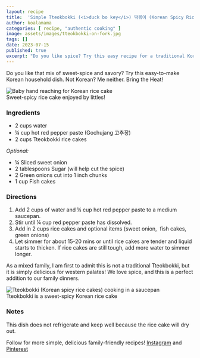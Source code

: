 ```yaml
---
layout: recipe
title:  'Simple Tteokbokki (<i>duck bo key</i>) 떡볶이 (Korean Spicy Rice Cakes)'
author: koalamama
categories: [ recipe, "authentic cooking" ]
image: assets/images/tteokbokki-on-fork.jpg
tags: []
date: 2023-07-15
published: true
excerpt: "Do you like spice? Try this easy recipe for a traditional Korean dish. Not Korean? Me neither. Bring the Heat!"
---
```


Do you like that mix of sweet-spice and savory?  Try this easy-to-make Korean household dish. Not Korean? Me neither. Bring the Heat!

<img src="{{site.baseurl}}/assets/images/baby-hand-reaching-for-tteokbokki.jpg" alt="Baby hand reaching for Korean rice cake" class="bottom-align mb-0" /><br /><span class="small">Sweet-spicy rice cake enjoyed by littles!</span>

### Ingredients

- 2 cups water 
- ¼ cup hot red pepper paste (Gochujang 고추장) 
- 2 cups Tteokbokki rice cakes

*Optional:*
- ¼ Sliced sweet onion 
- 2 tablespoons Sugar (will help cut the spice) 
- 2 Green onions cut into 1 inch chunks 
- 1 cup Fish cakes 


### Directions

1. Add 2 cups of water and ¼ cup hot red pepper paste to a medium saucepan. 
2. Stir until ¼ cup red pepper paste has dissolved. 
3. Add in 2 cups rice cakes and optional items (sweet onion,  fish cakes, green onions) 
4. Let simmer for about 15-20 mins or until rice cakes are tender and liquid starts to thicken. If rice cakes are still tough, add more water to simmer longer. 



As a mixed family, I am first to admit this is not a traditional Tteokbokki, but it is simply delicious for western palates! We love spice, and this is a perfect addition to our family dinners. 

<img src="{{site.baseurl}}/assets/images/tteokbokki-in-saucepan.jpg" alt="Tteokbokki (Korean spicy rice cakes) cooking in a saucepan" class="bottom-align mb-0" /><br /><span class="small">Tteokbokki is a sweet-spicy Korean rice cake</span>

### Notes

This dish does not refrigerate and keep well because the rice cake will dry out.


Follow for more simple, delicious family-friendly recipes! <a target="_blank" href="{{site.authors.koalamama.instagram}}">Instagram</a> and <a target="_blank" href="{{site.authors.koalamama.pinterest}}">Pinterest</a>


